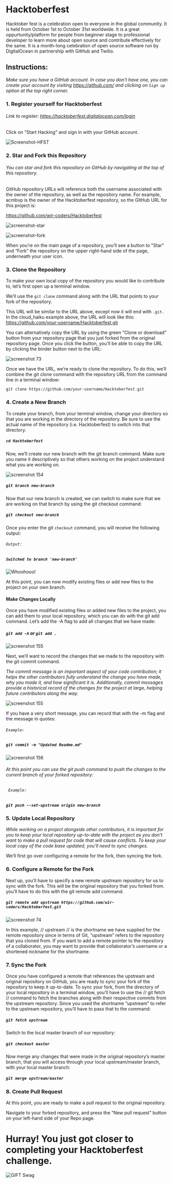 # Hacktoberfest
Hacktober fest is a celebration open to everyone in the global community. It is held from October 1st to October 31st worldwide. It is a great oppurtunity/platform for people from beginner stage to professional developer to learn more about open source and contribute effectively for the same. It is a month-long celebration of open source software run by DigitalOcean in partnership with GitHub and Twilio.

 
## Instructions:

*Make sure you have a GitHub account. In case you don't have one, you can create your account by visiting https://github.com/ and clicking on ``Sign up`` option at the top right corner.*

### 1. Register yourself for Hacktoberfest
###### Link to register: https://hacktoberfest.digitalocean.com/login
Click on "Start Hacking" and sign in with your GitHub account.

![Screenshot-HFST](https://images.prismic.io/www-static/e6c04b47-bd9d-474a-9d25-ab143f47349e_Hacktoberfest2020.png?auto=compress,format)



### 2. Star and Fork this Repository
###### You can star and fork this repository on GitHub by navigating at the top of this repository.

GitHub repository URLs will reference both the username associated with the owner of the repository, as well as the repository name. For example, acmbvp is the owner of the Hacktoberfest repository, so the GitHub URL for this project is:

https://github.com/wir-coders/Hacktoberfest


![screenshot-star](https://github.com/wir-coders/Hacktoberfest/blob/master/star.png)

![screenshot-fork](https://github.com/wir-coders/Hacktoberfest/blob/master/fork.png)

When you’re on the main page of a repository, you’ll see a button to "Star" and “Fork” the repository on the upper right-hand side of the page, underneath your user icon.

### 3. Clone the Repository

To make your own local copy of the repository you would like to contribute to, let’s first open up a terminal window.

We’ll use the `git clone`  command along with the URL that points to your fork of the repository.

This URL will be similar to the URL above, except now it will end with `.git.` In the cloud_haiku example above, the URL will look like this:
https://github.com/your-username/Hacktoberfest.git

You can alternatively copy the URL by using the green “Clone or download” button from your repository page that you just forked from the original repository page. Once you click the button, you’ll be able to copy the URL by clicking the binder button next to the URL:


![screenshot 73](https://github.com/wir-coders/Hacktoberfest/blob/master/lp.png)


Once we have the URL, we’re ready to clone the repository. To do this, we’ll combine the git clone command with the repository URL from the command line in a terminal window:

`git clone https://github.com/your-username/Hacktoberfest.git`

### 4. Create a New Branch

To create your branch, from your terminal window, change your directory so that you are working in the directory of the repository. Be sure to use the actual name of the repository (i.e. Hacktoberfest) to switch into that directory.

#####    `cd Hacktoberfest`

Now, we’ll create our new branch with the git branch command. Make sure you name it descriptively so that others working on the project understand what you are working on.

![screenshot 154](https://user-images.githubusercontent.com/37223446/47234964-240bc700-d3f5-11e8-9837-50685ad44382.png)

##### `git branch new-branch`

Now that our new branch is created, we can switch to make sure that we are working on that branch by using the git checkout command:

##### ` git checkout new-branch `

Once you enter the git `checkout` command, you will receive the following output:

######  `Output:`
#####  `Switched to branch 'new-branch' `

![Whoohooo!](https://media3.giphy.com/media/sgswHaZw5yklq/giphy.gif?cid=ecf05e4752791acvsi719im8d4lib8z33uxbga6secdplwq2&rid=giphy.gif)

At this point, you can now modify existing files or add new files to the project on your own branch.

#### Make Changes Locally

Once you have modified existing files or added new files to the project, you can add them to your local repository, which you can do with the git add command. Let’s add the -A flag to add all changes that we have made:

##### ` git add -A ` or ` git add . `

![screenshot 155](https://user-images.githubusercontent.com/37223446/47253493-417e7680-d471-11e8-83cf-a4f969da5131.png)


Next, we’ll want to record the changes that we made to the repository with the git commit command.

*The commit message is an important aspect of your code contribution; it helps the other contributors fully understand the change you have made, why you made it, and how significant it is. Additionally, commit messages provide a historical record of the changes for the project at large, helping future contributors along the way.*


![screenshot 155](https://user-images.githubusercontent.com/37223446/47235390-87e2bf80-d3f6-11e8-81c0-e01b7463d038.png)

If you have a very short message, you can record that with the -m flag and the message in quotes:

###### ` Example: `
##### ` git commit -m "Updated Readme.md" `

![screenshot 156](https://user-images.githubusercontent.com/37223446/47235961-3fc49c80-d3f8-11e8-906f-a1cfa7a15726.png)


###### At this point you can use the git push command to push the changes to the current branch of your forked repository:
###### ` Example:`
##### ` git push --set-upstream origin new-branch `

### 5. Update Local Repository

*While working on a project alongside other contributors, it is important for you to keep your local repository up-to-date with the project as you don’t want to make a pull request for code that will cause conflicts. To keep your local copy of the code base updated, you’ll need to sync changes.*

We’ll first go over configuring a remote for the fork, then syncing the fork.

### 6. Configure a Remote for the Fork

Next up, you’ll have to specify a new remote upstream repository for us to sync with the fork. This will be the original repository that you forked from. you’ll have to do this with the git remote add command.

##### ` git remote add upstream https://github.com/wir-coders/Hacktoberfest.git `


![screenshot 74](https://user-images.githubusercontent.com/37223446/47235672-5f0efa00-d3f7-11e8-9e45-1af02d8b969b.png)

In this example, // upstream // is the shortname we have supplied for the remote repository since in terms of Git, “upstream” refers to the repository that you cloned from. If you want to add a remote pointer to the repository of a collaborator, you may want to provide that collaborator’s username or a shortened nickname for the shortname.

### 7. Sync the Fork

Once you have configured a remote that references the upstream and original repository on GitHub, you are ready to sync your fork of the repository to keep it up-to-date.
To sync your fork, from the directory of your local repository in a terminal window, you’ll have to use the // git fetch // command to fetch the branches along with their respective commits from the upstream repository. Since you used the shortname “upstream” to refer to the upstream repository, you’ll have to pass that to the command:

##### ` git fetch upstream `

Switch to the local master branch of our repository:

##### ` git checkout master `

Now merge any changes that were made in the original repository’s master branch, that you will access through your local upstream/master branch, with your local master branch:

##### ` git merge upstream/master `

### 8. Create Pull Request

At this point, you are ready to make a pull request to the original repository.

Navigate to your forked repository, and press the “New pull request” button on your left-hand side of your Repo page.

# Hurray! You just got closer to completing your Hacktoberfest challenge.
![GIFT Swag](https://media1.giphy.com/media/SVYnISz8VwSFTsOX9k/giphy.gif?cid=ecf05e47qrva3ranwtyyetl4avyxgr9w3m4fm2gbwu75j2jf&rid=giphy.gif)
